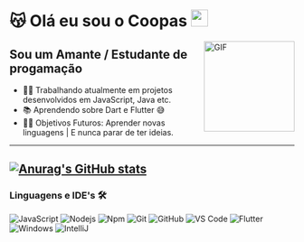 # 😽 Olá eu sou o Coopas <img width="30px" src="https://media.tenor.com/images/3b388fe03da271d2674faf85eb7c3fcd/tenor.gif" />

<img align="right" alt="GIF" height="160px" src="https://media.giphy.com/media/du3J3cXyzhj75IOgvA/giphy.gif" />

## Sou um Amante / Estudante de progamação

- 👨‍💻 Trabalhando atualmente em projetos desenvolvidos em JavaScript, Java etc.
- 📚 Aprendendo sobre Dart e Flutter 😅
- 💪🏼 Objetivos Futuros: Aprender novas linguagens | E nunca parar de ter ideias.

---
[![Anurag's GitHub stats](https://github-readme-stats.vercel.app/api?username=coopas)](https://github.com/anuraghazra/github-readme-stats)
---
### Linguagens e IDE's 🛠 

![JavaScript](https://img.shields.io/badge/-JavaScript-%23F7DF1C?style=flat-square&logo=javascript&logoColor=000000&labelColor=%23F7DF1C&color=%23FFCE5A)
![Nodejs](https://img.shields.io/badge/-Nodejs-339933?style=flat-square&logo=Node.js&logoColor=ffffff)
![Npm](https://img.shields.io/badge/-npm-CB3837?style=flat-square&logo=npm)
![Git](https://img.shields.io/badge/-Git-%23F05032?style=flat-square&logo=git&logoColor=%23ffffff)
![GitHub](https://img.shields.io/badge/-GitHub-181717?style=flat-square&logo=github)
![VS Code](http://img.shields.io/badge/-VS%20Code-007ACC?style=flat-square&logo=visual-studio-code&logoColor=ffffff)
![Flutter](https://img.shields.io/badge/Flutter-02569B?style=flat-square&logo=flutter&logoColor=white)
![Windows](http://img.shields.io/badge/-Windows-0078D6?style=flat-square&logo=windows&logoColor=ffffff)
![IntelliJ](https://img.shields.io/badge/IntelliJ_IDEA-000000.svg?style=flat-square&logo=intellij-idea&logoColor=white)

<br/>
